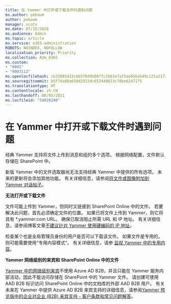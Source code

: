 ```yaml
---
title: 在 Yammer 中打开或下载文件时遇到问题
ms.author: pebaum
author: pebaum
manager: scotv
ms.date: 07/15/2020
ms.audience: Admin
ms.topic: article
ms.service: o365-administration
ROBOTS: NOINDEX, NOFOLLOW
localization_priority: Priority
ms.collection: Adm_O365
ms.custom:
- "6041"
- "9003112"
ms.openlocfilehash: cb32085d13cbb5f609b887fc2b63e7af5ae056eb49c121a21722a147c67e30d8
ms.sourcegitcommit: b5f7da89a650d2915dc652449623c78be6247175
ms.translationtype: HT
ms.contentlocale: zh-CN
ms.lasthandoff: 08/05/2021
ms.locfileid: "54028240"
---
```

# <a name="issue-opening-or-downloading-files-in-yammer"></a>在 Yammer 中打开或下载文件时遇到问题

经典 Yammer 支持将文件上传到消息和组的多个选项。 根据网络配置，文件默认存储在 SharePoint 中。

新版 Yammer 中的文件选取器尚无法支持经典 Yammer 中提供的所有选项。 未来的更新将会添加其他功能。 有关详细信息，请参阅[将文件或图像附加到 Yammer 对话帖子](https://support.microsoft.com/office/attach-a-file-or-image-to-a-yammer-conversation-post-8d2d17f7-8f37-4535-961e-518d751be7e8)。

**无法打开或下载文件**  

文件可能上传到 Yammer，但同时又链接到 SharePoint Online 中的文件。 若要解决此问题，首先必须确定文件的位置。 如果已将文件上传到 Yammer，则它将具有 *.yammer.com URL。 确保已取消阻止所需 URL 和 IP 地址。 有关详细信息，请参阅博客文章[不建议针对 Yammer 使用硬编码的 IP 地址](https://techcommunity.microsoft.com/t5/yammer-blog/using-hard-coded-ip-addresses-for-yammer-is-not-recommended/ba-p/276592)。

检查某个也是全局管理员身份的用户是否可以下载该文件。 如果文件是专用的，则可能需要使用“专用内容模式”。 有关详细信息，请参 [监视 Yammer 中的专用内容](https://docs.microsoft.com/yammer/manage-security-and-compliance/monitor-private-content)。  

**Yammer 网络级别的来宾和 SharePoint Online 中的文件**  

[Yammer 中的网络级别来宾](https://docs.microsoft.com/yammer/manage-yammer-users/add-block-or-remove-users#invite-guests)不使用 Azure AD B2B，并且只能在 Yammer 服务内部活动，因此不能访问存储在 SharePoint 中的 Yammer 文件。 请创建可使用 AAD B2B 标识访问 SharePoint Online 中的文档库的外部 AAD B2B 用户。 有关未来在 Yammer 中提供 Azure AD B2B 来宾支持的详细信息，请参阅[Yammer 预览版中的企业对企业 (B2B) 来宾支持 - 客户条款和常见问题解答](https://docs.microsoft.com/yammer/get-started-with-yammer/azure-ad-b2b-guests-yammer)。